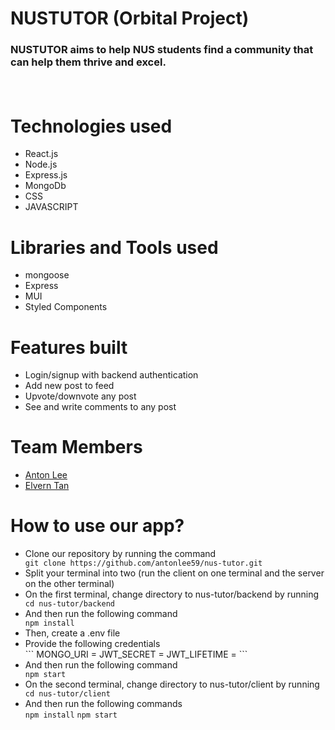 <h1>NUSTUTOR (Orbital Project)</h1>
<h3>
  NUSTUTOR aims to help NUS students find a community that can help them thrive and excel.
  <p></p>
  <br/>

</h3>
<h1>Technologies used</h1>
<ul>
  
  <li>React.js</li>
  <li>Node.js</li>
  <li>Express.js</li>
  <li>MongoDb</li>
<li>CSS</li>
  <li>JAVASCRIPT</li>
  </ul>

<h1>Libraries and Tools used</h1>
<ul>
  <li>mongoose</li>
<li>Express</li>
  <li>MUI</li>
  <li>Styled Components</li>
  </ul>
  
<h1>Features built</h1>
<ul>
<li>Login/signup with backend authentication</li>
  <li>Add new post to feed</li>
   <li>Upvote/downvote any post</li>
   <li>See and write comments to any post</li>
  </ul>

<h1>Team Members</h1>
<ul>
  <li><a href="https://github.com/antonlee59">Anton Lee</a></li>
  <li><a href="https://github.com/elvern18">Elvern Tan</a></li>
  </a></li>
  
  </ul>
<h1>How to use our app?</h1>
<ul>
  <li>Clone our repository by running the command </li>
  <code>git clone https://github.com/antonlee59/nus-tutor.git</code>
  
  <li>Split your terminal into two (run the client on one terminal and the server on the other terminal) </li>
  <li>On the first terminal, change directory to nus-tutor/backend by running </li>
  <code>cd nus-tutor/backend</code>
  <li>And then run the following command</li>
  <code>npm install</code>
  <li>Then, create a .env file</li>
  <li> Provide the following credentials </li>
  ```
MONGO_URI = 
JWT_SECRET = 
JWT_LIFETIME = 
```
  <li>And then run the following command</li>
  <code>npm start</code>
  
  <li>On the second terminal, change directory to nus-tutor/client by running </li>
  <code>cd nus-tutor/client</code>
  <li>And then run the following commands</li>
  <code>npm install</code>
  <code>npm start</code>
</ul>
